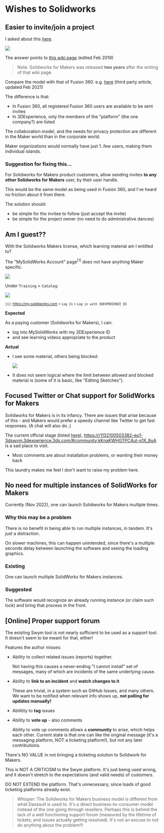 # Wishes to Solidworks

## Easier to invite/join a project

I asked about this [here](https://r1132100503382-eu1-3dswym.3dexperience.3ds.com/#community:kKnaKWHGTPC4ut-q1X_9uA/iquestion:ueNeAjBZQA6qu8e_ZOAkkQ).

![](.images/forum-question.png)

The answer points to [this wiki page](https://r1132100503382-eu1-3dswym.3dexperience.3ds.com/#community:4/post:rHFgrLlQRr6w7xEwrVCYlA) (edited Feb 2019)

>Note: Solidworks for Makers was released **two years** after the writing of that wiki page.

Compare the model with that of Fusion 360. e.g. [here](https://knowledge.productdesignonline.com/article/33-can-you-share-a-fusion-360-project-with-others#:~:text=Solution%3A%201%201%20Open%20a%20Project%20in%20the,addresses%20of%20everyone%20you%27d%20like%20to%20invite.%20) (third party article, updated Feb 2021)

The difference is that:

- In Fusion 360, all registered Fusion 360 users are available to be sent invites
- In 3DExperience, only the members of the "platform" (the one company?) are listed

The collaboration model, and the needs for privacy protection are different in the Maker world than in the corporate world.

Maker organizations would normally have just 1..few users, making them individual islands.

### Suggestion for fixing this...

For Solidworks for Makers product customers, allow sending invites **to any other Solidworks for Makers** user, by their user handle.

This would be the same model as being used in Fusion 360, and I've heard no friction about it from there.

The solution should:

- be simple for the invitee to follow (just accept the invite)
- be simple for the project owner (no need to do administrative dances)


## Am I guest??

With the Solidworks Makers license, which learning material am I entitled to?

The "MySolidWorks Account" page<sup>[1]</sup> does not have anything Maker specific.

![](.images/am-i-guest.png)

Under `Training` > `Catalog`:

![](.images/access-levels.png)

<small>`[1]`: https://my.solidworks.com > `Log In` > `Log in with 3DEXPERIENCE ID`</small>

**Expected**

As a paying customer (Solidworks for Makers), I can:

- log into MySolidWorks with my 3DExperience ID
- and see learning videos appropriate to the product

**Actual**

- I see some material, others being blocked:

   ![](.images/editing-sketches-blocked.png)

- It does not seem logical where the limit between allowed and blocked material is (some of it is basic, like "Editing Sketches").


## Focused Twitter or Chat support for SolidWorks for Makers

Solidworks for Makers is in its infancy. There are issues that arise because of this - and Makers would prefer a speedy channel like Twitter to get fast responses. (A chat will also do..)

The current official stage (listed [here](https://www.solidworks.com/solution/company-type/makers)), https://r1132100503382-eu1-3dswym.3dexperience.3ds.com/#community:kKnaKWHGTPC4ut-q1X_9uA is a sad place to visit.

- Most comments are about installation problems, or wanting their money back

This laundry makes me feel I don't want to raise my problem here.


## No need for multiple instances of SolidWorks for Makers

Currently (Nov 2022), one can launch Solidworks for Makers multiple times. 

### Why this may be a problem

There is no benefit in being able to run multiple instances, in tandem. It's just a distraction.

On slower machines, this can happen unintended, since there's a multiple seconds delay between launching the software and seeing the loading graphics.

### Existing

One can launch multiple SolidWorks for Makers instances.

### Suggested

The software would recognize an already running instance (or claim such lock) and bring that process in the front.


## [Online] Proper support forum

The existing Swym tool is not nearly sufficient to be used as a support tool. It doesn't seem to be meant for that, either!

Features the author misses:

- Ability to collect related issues (reports) together.

   Not having this causes a never-ending "I cannot install" set of messages, many of which are incidents of the same underlying cause.

- Ability to **link to an incident** and **watch changes to it**

   These are trivial, in a system such as GitHub Issues, and many others. We want to be notified when relevant info shows up, **not polling for updates manually!**

- Abilitity to **tag** issues

- Ability to **vote up** - also comments

   Ability to vote up comments allows a **community** to arise, which helps each other. Current state is that one can like the original message (it's a messaging platform, NOT a ticketing platform!), but not any later contributions.

There's NO VALUE in not bringing a ticketing solution to Solidwork for Makers.

This is NOT A CRITICISM to the Swym platform. It's just being used wrong, and it doesn't stretch to the expectations (and valid needs) of customers. 

DO NOT EXTEND the platform. That's unnecessary, since loads of good ticketing platforms already exist.

>*Whisper:* The Solidworks for Makers business model is different from what Dassault is used to. It's a direct business-to-consumer model instead of the one going through resellers. Perhaps this is behind the lack of a well functioning support forum (measured by the lifetime of tickets; and issues actually getting resolved). It's not an excuse to not do anything about the problem!!!

